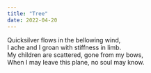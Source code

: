```yaml
---
title: "Tree"
date: 2022-04-20
---
```


Quicksilver flows in the bellowing wind,<br/>
I ache and I groan with stiffness in limb.<br/>
My children are scattered, gone from my bows,<br/>
When I may leave this plane, no soul may know.
